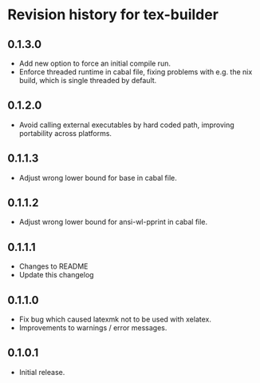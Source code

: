 # Revision history for tex-builder

0.1.3.0
---
* Add new option to force an initial compile run.
* Enforce threaded runtime in cabal file, fixing problems with e.g. the nix build, which is single threaded by default.

0.1.2.0
---
* Avoid calling external executables by hard coded path,
  improving portability across platforms.

0.1.1.3
---
* Adjust wrong lower bound for base in cabal file.

0.1.1.2
---
* Adjust wrong lower bound for ansi-wl-pprint in cabal file.

0.1.1.1
---
* Changes to README
* Update this changelog

0.1.1.0
---
* Fix bug which caused latexmk not to be used with xelatex.
* Improvements to warnings / error messages.

0.1.0.1
---
* Initial release.
